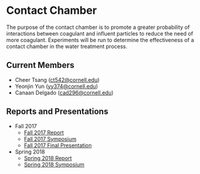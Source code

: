 # Contact Chamber
The purpose of the contact chamber is to promote a greater probability of interactions between coagulant and influent particles to reduce the need of more coagulant. Experiments will be run to determine the effectiveness of a contact chamber in the water treatment process.

## Current Members
* Cheer Tsang (ct542@cornell.edu)
* Yeonjin Yun (yy374@cornell.edu)
* Canaan Delgado (cad296@cornell.edu)

## Reports and Presentations
* Fall 2017 
  - [Fall 2017 Report](contact_chamber/contact-chamber-fall.pdf)
  - [Fall 2017 Symposium](https://docs.google.com/presentation/d/1nvbiFrPUaDl7K3UWOjanzKeLPm4Z0cM3KG_kbOhHZSE/edit?usp=sharing)
  - [Fall 2017 Final Presentation](https://docs.google.com/presentation/d/1sUqdA37QAl6RXZHFIsKfZbOixko4K1kw2B_o7oWckBo/edit?usp=sharing)
* Spring 2018
  - [Spring 2018 Report](https://github.com/AguaClara/contact_chamber/blob/master/ContactChamber_Spring2018.md)
  - [Spring 2018 Symposium](https://docs.google.com/presentation/d/1KrNp-n18e77Mr_6DbSOoVp4apJyyxYiUmAS8KpJo6Ek/edit?usp=sharing)
